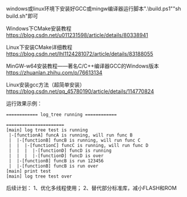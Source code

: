 windows或linux环境下安装好GCC或mingw编译器运行脚本".\build.ps1""sh build.sh"即可

Windows下CMake安装教程
https://blog.csdn.net/u011231598/article/details/80338941

Linux下安装CMake详细教程
https://blog.csdn.net/lhl1124281072/article/details/83188055

MinGW-w64安装教程——著名C/C++编译器GCC的Windows版本
https://zhuanlan.zhihu.com/p/76613134

Linux安装gcc方法（超简单安装）
https://blog.csdn.net/qq_45780190/article/details/114770824

运行效果示例：

```
============ log_tree running ============

======================
[main] log tree test is running
 |-[functionA] funcA is running, will run func B   
 |  |-[functionB] funcB is running, will run func C
 |  |  |-[functionC] funcC is running, will run func D
 |  |  |  |-[functionD] funcD is running
 |  |  |  |-[functionD] funcD is over
 |  |-[functionB] funcB is run 123456
 |  |-[functionB] funcB is run over
[main] print test
[main] log tree test over
```


后续计划：
1、优化多线程使用；
2、替代部分标准库，减小FLASH和ROM